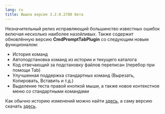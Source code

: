 ```yaml
---
lang: ru
title: Вышла версия 3.2.0.2780 бета
---
```

Незначительный релиз исправляющий большинство известных ошибок включая несколько наиболее назойливых. Также содержит обновлённую версию **CmdPromptTabPlugin** со следующим новым функционалом:

- История команд
- Автоподстановка команд из истории и текущего каталога
- Код отвечающий за подстановку файлов переписан (перебор при помощи Tab)
- Улучшенная поддержка стандартных команд (Вырезать, Копировать, Вставить и т.д.)
- Выделение теста правой кнопкой мыши, а также новое контекстное меню со стандартными командами

Как обычно историю изменений можно найти [здесь](/history.txt), а саму версию скачать [здесь](/ru/downloads).
